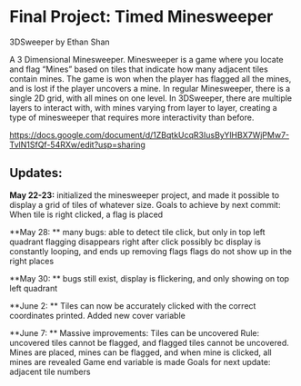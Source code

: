 # Final Project: Timed Minesweeper
3DSweeper by Ethan Shan

A 3 Dimensional Minesweeper. Minesweeper is a game where you locate and flag 
“Mines” based on tiles that indicate how many adjacent tiles contain mines. The game is won when the player has flagged all the mines, and is lost if the player uncovers a mine. In regular Minesweeper, there is a single 2D grid, with all mines on one level. In 3DSweeper, there are multiple layers to interact with, with mines varying from layer to layer, creating a type of minesweeper that requires more interactivity than before.

https://docs.google.com/document/d/1ZBqtkUcqR3IusByYlHBX7WjPMw7-TvlN1SfQf-54RXw/edit?usp=sharing
## Updates:

**May 22-23:** initialized the minesweeper project, and made it possible to display a grid of tiles of whatever size.
Goals to achieve by next commit: When tile is right clicked, a flag is placed

**May 28: ** many bugs:
able to detect tile click, but only in top left quadrant
flagging disappears right after click
possibly bc display is constantly looping, and ends up removing flags
flags do not show up in the right places

**May 30: ** bugs still exist, display is flickering, and only showing on top left quadrant

**June 2: ** Tiles can now be accurately clicked with the correct coordinates printed. Added new cover variable

**June 7: ** Massive improvements:
Tiles can be uncovered
Rule: uncovered tiles cannot be flagged, and flagged tiles cannot be uncovered.
Mines are placed, mines can be flagged, and when mine is clicked, all mines are revealed
Game end variable is made
Goals for next update: adjacent tile numbers


